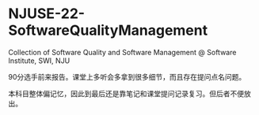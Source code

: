# NJUSE-22-SoftwareQualityManagement
Collection of Software Quality and Software Management @ Software Institute, SWI, NJU



90分选手前来报告。课堂上多听会多拿到很多细节，而且存在提问点名问题。

本科目整体偏记忆，因此到最后还是靠笔记和课堂提问记录复习。但后者不便放出。
